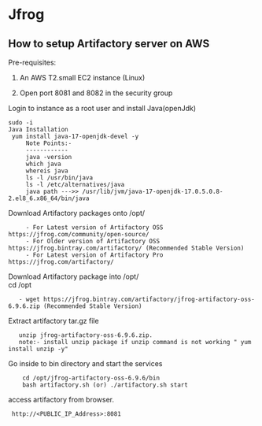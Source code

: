 Jfrog
=====

 How to setup Artifactory server on AWS 
---------------------------------------

Pre-requisites:

   1. An AWS T2.small EC2 instance (Linux)
   
   2. Open port 8081 and 8082 in the security group

Login to instance as a root user and install Java(openJdk)

    sudo -i
    Java Installation
     yum install java-17-openjdk-devel -y
         Note Points:-
         ------------  
         java -version
         which java
         whereis java
         ls -l /usr/bin/java
         ls -l /etc/alternatives/java
         java path --->> /usr/lib/jvm/java-17-openjdk-17.0.5.0.8-2.el8_6.x86_64/bin/java
         
 Download Artifactory packages onto /opt/
 
	     - For Latest version of Artifactory OSS    https://jfrog.com/community/open-source/
	     - For Older version of Artifactory OSS     https://jfrog.bintray.com/artifactory/ (Recommended Stable Version)
	     - For Latest version of Artifactory Pro    https://jfrog.com/artifactory/ 
      
 Download Artifactory package into /opt/  
       cd /opt 
       
       - wget https://jfrog.bintray.com/artifactory/jfrog-artifactory-oss-6.9.6.zip (Recommended Stable Version)
       
 Extract artifactory tar.gz file
       
       unzip jfrog-artifactory-oss-6.9.6.zip. 
       note:- install unzip package if unzip command is not working " yum install unzip -y"
       
 Go inside to bin directory and start the services
 
        cd /opt/jfrog-artifactory-oss-6.9.6/bin
        bash artifactory.sh (or) ./artifactory.sh start
       
 access artifactory from browser. 

     http://<PUBLIC_IP_Address>:8081
